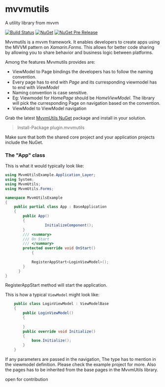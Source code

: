 # mvvmutils
A utility library from mvvm

[![Build Status](https://dev.azure.com/levelfiveteam-xamarin/Mvvm%20Utils/_apis/build/status/ci-release-pipeline?branchName=master)](https://dev.azure.com/levelfiveteam-xamarin/Mvvm%20Utils/_build/latest?definitionId=7&branchName=master)
[![NuGet](https://img.shields.io/nuget/v/plugin.mvvmutils)](https://www.nuget.org/packages/plugin.mvvmutils/)
[![NuGet Pre Release](https://img.shields.io/nuget/vpre/plugin.mvvmutils)](https://www.nuget.org/packages/plugin.mvvmutils/)

Mvvmutils is a mvvm framework. It enables developers to create apps using the MVVM pattern on *Xamarin.Forms*. This allows for better code sharing by allowing you to share behavior and business logic between platforms.

Among the features Mvvmutils provides are:

- ViewModel to Page bindings the developers has to follow the naming convention. 
- Every page has to end with *Page* and its curresponding viewmodel has to end with *ViewModel*
- Naming convention is case sensitive.
- Eg: Viewmodel for *HomePage* should be *HomeViewModel*. The library will pick the curresponding Page on navigation based on the convention.
- ViewModel to ViewModel navigation

Grab the latest [MvvmUtils NuGet](https://www.nuget.org/packages/plugin.mvvmutils/) package and install in your solution.

> Install-Package plugin.mvvmutils

Make sure that both the shared core project and your application projects include the NuGet. 

### The "App" class

This is what it would typically look like:

```c#
using MvvmUtilsExample.Application_Layer;
using System;
using MvvmUtils;
using MvvmUtils.Forms;

namespace MvvmUtilsExample
{
    public partial class App : BaseApplication
    {
        public App()
        {
			      InitializeComponent();
        }
        /// <summary>
        /// On Start
        /// </summary>
        protected override void OnStart()
		    {
            
            RegisterAppStart<LoginViewModel>();
        }
	  }
}

```
RegisterAppStart method will start the application.

This is how a typical `ViewModel` might look like:
```c#
    public class LoginViewModel : ViewModelBase
    {
        public LoginViewModel()
        {
            
        }
        public override void Initialize()
        {
            base.Initialize();
        }
    }

```
If any parameters are passed in the navigation, The type has to mention in the viewmodel definition. Please check the example project for more. Also the pages has to be inherited from the base pages in the MvvmUtils library.

open for contribution

